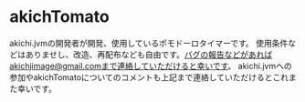 # akichTomato
akichi.jvmの開発者が開発、使用しているポモドーロタイマーです。 
使用条件などはありませし、改造、再配布なども自由です。バグの報告などがあればakichjimage@gmail.comまで連絡していただけると幸いです。
akichi.jvmへの参加やakichTomatoについてのコメントも上記まで連絡していただけるとこれまた幸いです。
